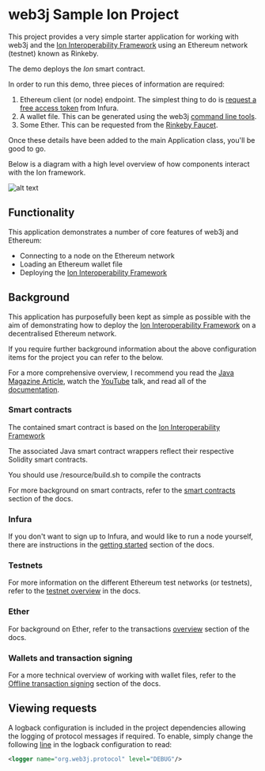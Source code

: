 # web3j Sample Ion Project

This project provides a very simple starter application for working with web3j and the [Ion Interoperability Framework](https://github.com/clearmatics/ion) using an Ethereum network (testnet) known as Rinkeby.

The demo deploys the *Ion* smart contract.

In order to run this demo, three pieces of information are required:

1. Ethereum client (or node) endpoint. The simplest thing to do is 
[request a free access token](https://infura.io/register.html) from Infura.
1. A wallet file. This can be generated using the web3j 
[command line tools](https://docs.web3j.io/command_line.html).
1. Some Ether. This can be requested from the [Rinkeby Faucet](https://www.rinkeby.io/#faucet).

Once these details have been added to the main Application class, you'll be good to go.

Below is a diagram with a high level overview of how components interact with the Ion framework.

![alt text](https://raw.githubusercontent.com/web3j/ion/master/doc/images/ion_mermaid.png "Ion framework mermaid diagram")


## Functionality

This application demonstrates a number of core features of web3j and Ethereum:

- Connecting to a node on the Ethereum network
- Loading an Ethereum wallet file
- Deploying the [Ion Interoperability Framework](https://github.com/clearmatics/ion)


## Background

This application has purposefully been kept as simple as possible with the aim of demonstrating 
how to deploy the [Ion Interoperability Framework](https://github.com/clearmatics/ion) on a decentralised Ethereum network.

If you require further background information about the above configuration items for the project
you can refer to the below.

For a more comprehensive overview, I recommend you read the 
[Java Magazine Article](https://web3j.io/articles/web3j%20article%20-%20Java%20Magazine%20JanuaryFebruary%202017.pdf), watch 
the 
[YouTube](https://youtube.com/watch?v=ea3miXs_P6Y) talk, and read all of the 
[documentation](https://docs.web3j.io).


### Smart contracts

The contained smart contract is based on the 
[Ion Interoperability Framework](https://github.com/clearmatics/ion)

The associated Java smart contract wrappers reflect their respective Solidity smart contracts.

You should use /resource/build.sh to compile the contracts

For more background on smart contracts, refer to the 
[smart contracts](https://docs.web3j.io/smart_contracts.html) section of the docs.


### Infura

If you don't want to sign up to Infura, and would like to run a node yourself, there are 
instructions in the [getting started](https://docs.web3j.io/getting_started.html#start-a-client) 
section of the docs.

### Testnets

For more information on the different Ethereum test networks (or testnets), refer 
to the 
[testnet overview](https://docs.web3j.io/transactions.html#ethereum-testnets) in the docs.

### Ether

For background on Ether, refer to the transactions 
[overview](https://docs.web3j.io/transactions.html#transactions) section of the docs.

### Wallets and transaction signing

For a more technical overview of working with wallet files, refer to the 
[Offline transaction signing](https://docs.web3j.io/transactions.html#offline-transaction-signing)
section of the docs.
 

## Viewing requests

A logback configuration is included in the project dependencies allowing the logging of protocol 
messages if required. To enable, simply change the following [line]() in the logback configuration
to read:

```xml
<logger name="org.web3j.protocol" level="DEBUG"/>
```
